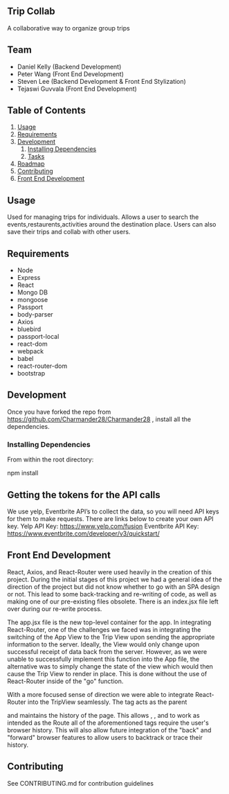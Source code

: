 ## Trip Collab

A collaborative way to organize group trips

## Team

  - Daniel Kelly (Backend Development)
  - Peter Wang (Front End Development)
  - Steven Lee (Backend Development & Front End Stylization)
  - Tejaswi Guvvala (Front End Development)

## Table of Contents

1. [Usage](#Usage)
1. [Requirements](#requirements)
1. [Development](#development)
    1. [Installing Dependencies](#installing-dependencies)
    1. [Tasks](#tasks)
1. [Roadmap](#roadmap)
1. [Contributing](#contributing)
1. [Front End Development](#front-end-development)
## Usage

Used for managing trips for individuals. Allows a user to search the events,restaurents,activities around the destination place. Users can also save their trips and collab with other users.

## Requirements

* Node
* Express
* React
* Mongo DB
* mongoose
* Passport
* body-parser
* Axios
* bluebird
* passport-local
* react-dom
* webpack
* babel
* react-router-dom
* bootstrap

## Development
Once you have forked the repo from https://github.com/Charmander28/Charmander28 , install all the dependencies.
### Installing Dependencies

From within the root directory:

npm install

## Getting the tokens for the API calls
We use yelp, Eventbrite API’s to collect the data, so you will need API keys for them to make requests. There are links below to create your own API key. 
Yelp API Key: https://www.yelp.com/fusion
Eventbrite API Key: https://www.eventbrite.com/developer/v3/quickstart/


## Front End Development

React, Axios, and React-Router were used heavily in the creation of this project. During the initial stages of this project we had a general idea of the direction of the project but did not know whether to go with an SPA design or not. This lead to some back-tracking and re-writing of code, as well as making one of our pre-existing files obsolete. There is an index.jsx file left over during our re-write process. 

The app.jsx file is the new top-level container for the app. In integrating React-Router,  one of the challenges we faced was in integrating the switching of the App View to the Trip View upon sending the appropriate information to the server. Ideally, the View would only change upon successful receipt of data back from the server. However, as we were unable to successfully implement this function into the App file, the alternative was to simply change the state of the view which would then cause the Trip View to render in place. This is done without the use of React-Router inside of the "go" function. 

With a more focused sense of direction we were able to integrate React-Router into the TripView seamlessly. The <BrowserRouter> tag acts as the parent <div> and maintains the history of the page. This allows <Route>, <Link>, and <Switch> to work as intended as the Route all of the aforementioned tags require the user's browser history. This will also allow future integration of the "back" and "forward" browser features to allow users to backtrack or trace their history. 
  <Peter W>

## Contributing

See CONTRIBUTING.md for contribution guidelines
